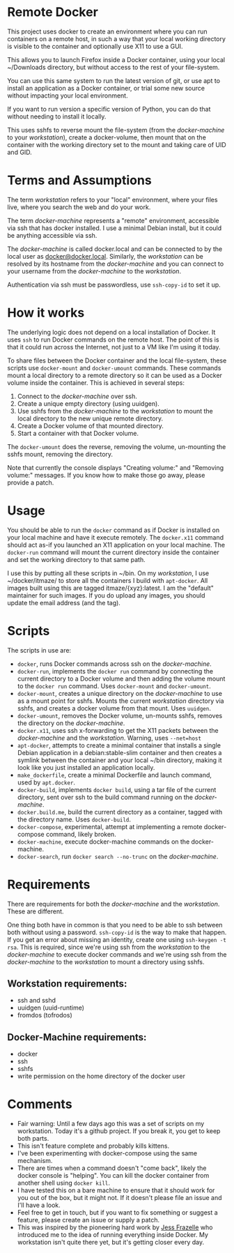 # Remote Docker

This project uses docker to create an environment where you can run containers on a remote host, in such a way that your local working directory is visible to the container and optionally use X11 to use a GUI.

This allows you to launch Firefox inside a Docker container, using your local ~/Downloads directory, but without access to the rest of your file-system.

You can use this same system to run the latest version of git, or use apt to install an application as a Docker container, or trial some new source without impacting your local environment.

If you want to run version a specific version of Python, you can do that without needing to install it locally.

This uses sshfs to reverse mount the file-system (from the *docker-machine* to your *workstation*), create a docker-volume, then mount that on the container with the working directory set to the mount and taking care of UID and GID.


# Terms and Assumptions

The term *workstation* refers to your "local" environment, where your files live, where you search the web and do your work.

The term *docker-machine* represents a "remote" environment, accessible via ssh that has docker installed. I use a minimal Debian install, but it could be anything accessible via ssh.

The *docker-machine* is called docker.local and can be connected to by the local user as docker@docker.local. Similarly, the *workstation* can be resolved by its hostname from the *docker-machine* and you can connect to your username from the *docker-machine* to the *workstation*.

Authentication via ssh must be passwordless, use ``ssh-copy-id`` to set it up.


# How it works

The underlying logic does not depend on a local installation of Docker. It uses ``ssh`` to run Docker commands on the remote host. The point of this is that it could run across the Internet, not just to a VM like I'm using it today.

To share files between the Docker container and the local file-system, these scripts use ``docker-mount`` and ``docker-umount`` commands. These commands mount a local directory to a remote directory so it can be used as a Docker volume inside the container. This is achieved in several steps:

1. Connect to the *docker-machine* over ssh.
2. Create a unique empty directory (using uuidgen).
3. Use sshfs from the *docker-machine* to the *workstation* to mount the local directory to the new unique remote directory.
4. Create a Docker volume of that mounted directory.
5. Start a container with that Docker volume.

The ``docker-umount`` does the reverse, removing the volume, un-mounting the sshfs mount, removing the directory.

Note that currently the console displays "Creating volume:" and "Removing volume:" messages. If you know how to make those go away, please provide a patch.


# Usage

You should be able to run the ``docker`` command as if Docker is installed on your local machine and have it execute remotely. The ``docker.x11`` command should act as-if you launched an X11 application on your local machine. The ``docker-run`` command will mount the current directory inside the container and set the working directory to that same path.

I use this by putting all these scripts in ~/bin. On my *workstation*, I use ~/docker/itmaze/ to store all the containers I build with ``apt-docker``. All images built using this are tagged itmaze/{xyz}:latest. I am the "default" maintainer for such images. If you do upload any images, you should update the email address (and the tag).


# Scripts

The scripts in use are:

- ``docker``, runs Docker commands across ssh on the *docker-machine*.
- ``docker-run``, implements the ``docker run`` command by connecting the current directory to a Docker volume and then adding the volume mount to the ``docker run`` command. Uses ``docker-mount`` and ``docker-umount``.
- ``docker-mount``, creates a unique directory on the *docker-machine* to use as a mount point for sshfs. Mounts the current *workstation* directory via sshfs, and creates a docker volume from that mount. Uses ``uuidgen``.
- ``docker-umount``, removes the Docker volume, un-mounts sshfs, removes the directory on the *docker-machine*.
- ``docker.x11``, uses ssh x-forwarding to get the X11 packets between the *docker-machine* and the *workstation*. Warning, uses ``--net=host``
- ``apt-docker``, attempts to create a minimal container that installs a single Debian application in a debian:stable-slim container and then creates a symlink between the container and your local ~/bin directory, making it look like you just installed an application locally.
- ``make_dockerfile``, create a minimal Dockerfile and launch command, used by ``apt.docker``.
- ``docker-build``, implements ``docker build``, using a tar file of the current directory, sent over ssh to the build command running on the *docker-machine*.
- ``docker.build.me``, build the current directory as a container, tagged with the directory name. Uses ``docker-build``.
- ``docker-compose``, experimental, attempt at implementing a remote docker-compose command, likely broken.
- ``docker-machine``, execute docker-machine commands on the docker-machine.
- ``docker-search``, run ``docker search --no-trunc`` on the *docker-machine*.


# Requirements

There are requirements for both the *docker-machine* and the *workstation*. These are different.

One thing both have in common is that you need to be able to ssh between both without using a password. ``ssh-copy-id`` is the way to make that happen. If you get an error about missing an identity, create one using ``ssh-keygen -t rsa``. This is required, since we're using ssh from the *workstation* to the *docker-machine* to execute docker commands and we're using ssh from the *docker-machine* to the *workstation* to mount a directory using sshfs.

## Workstation requirements:
- ssh and sshd
- uuidgen (uuid-runtime)
- fromdos (tofrodos)

## Docker-Machine requirements:
- docker
- ssh
- sshfs
- write permission on the home directory of the docker user


# Comments

- Fair warning: Until a few days ago this was a set of scripts on my workstation. Today it's a github project. If you break it, you get to keep both parts.
- This isn't feature complete and probably kills kittens.
- I've been experimenting with docker-compose using the same mechanism.
- There are times when a command doesn't "come back", likely the docker console is "helping". You can kill the docker container from another shell using ``docker kill``.
- I have tested this on a bare machine to ensure that it should work for you out of the box, but it might not. If it doesn't please file an issue and I'll have a look.
- Feel free to get in touch, but if you want to fix something or suggest a feature, please create an issue or supply a patch.
- This was inspired by the pioneering hard work by [Jess Frazelle](https://github.com/jessfraz) who introduced me to the idea of running everything inside Docker. My workstation isn't quite there yet, but it's getting closer every day.
